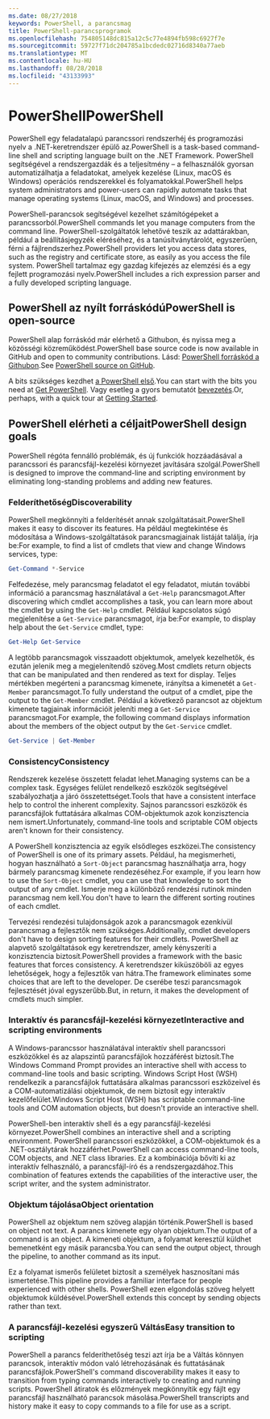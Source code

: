 ```yaml
---
ms.date: 08/27/2018
keywords: PowerShell, a parancsmag
title: PowerShell-parancsprogramok
ms.openlocfilehash: 754805148dc815a12c5c77e4894fb598c6927f7e
ms.sourcegitcommit: 59727f71dc204785a1bcdedc02716d8340a77aeb
ms.translationtype: MT
ms.contentlocale: hu-HU
ms.lasthandoff: 08/28/2018
ms.locfileid: "43133993"
---
```

# <a name="powershell"></a><span data-ttu-id="7887f-103">PowerShell</span><span class="sxs-lookup"><span data-stu-id="7887f-103">PowerShell</span></span>

<span data-ttu-id="7887f-104">PowerShell egy feladatalapú parancssori rendszerhéj és programozási nyelv a .NET-keretrendszer épülő az.</span><span class="sxs-lookup"><span data-stu-id="7887f-104">PowerShell is a task-based command-line shell and scripting language built on the .NET Framework.</span></span>
<span data-ttu-id="7887f-105">PowerShell segítségével a rendszergazdák és a teljesítmény – a felhasználók gyorsan automatizálhatja a feladatokat, amelyek kezelése (Linux, macOS és Windows) operációs rendszerekkel és folyamatokkal.</span><span class="sxs-lookup"><span data-stu-id="7887f-105">PowerShell helps system administrators and power-users can rapidly automate tasks that manage operating systems (Linux, macOS, and Windows) and processes.</span></span>

<span data-ttu-id="7887f-106">PowerShell-parancsok segítségével kezelhet számítógépeket a parancssorból.</span><span class="sxs-lookup"><span data-stu-id="7887f-106">PowerShell commands let you manage computers from the command line.</span></span> <span data-ttu-id="7887f-107">PowerShell-szolgáltatók lehetővé teszik az adattárakban, például a beállításjegyzék eléréséhez, és a tanúsítványtárolót, egyszerűen, férni a fájlrendszerhez.</span><span class="sxs-lookup"><span data-stu-id="7887f-107">PowerShell providers let you access data stores, such as the registry and certificate store, as easily as you access the file system.</span></span> <span data-ttu-id="7887f-108">PowerShell tartalmaz egy gazdag kifejezés az elemzési és a egy fejlett programozási nyelv.</span><span class="sxs-lookup"><span data-stu-id="7887f-108">PowerShell includes a rich expression parser and a fully developed scripting language.</span></span>

## <a name="powershell-is-open-source"></a><span data-ttu-id="7887f-109">PowerShell az nyílt forráskódú</span><span class="sxs-lookup"><span data-stu-id="7887f-109">PowerShell is open-source</span></span>

<span data-ttu-id="7887f-110">PowerShell alap forráskód már elérhető a Githubon, és nyissa meg a közösségi közreműködést.</span><span class="sxs-lookup"><span data-stu-id="7887f-110">PowerShell base source code is now available in GitHub and open to community contributions.</span></span>
<span data-ttu-id="7887f-111">Lásd: [PowerShell forráskód a Githubon](https://github.com/powershell/powershell).</span><span class="sxs-lookup"><span data-stu-id="7887f-111">See [PowerShell source on GitHub](https://github.com/powershell/powershell).</span></span>

<span data-ttu-id="7887f-112">A bits szükséges kezdhet [a PowerShell első](https://github.com/PowerShell/PowerShell#get-powershell).</span><span class="sxs-lookup"><span data-stu-id="7887f-112">You can start with the bits you need at [Get PowerShell](https://github.com/PowerShell/PowerShell#get-powershell).</span></span>
<span data-ttu-id="7887f-113">Vagy esetleg a gyors bemutatót [bevezetés](https://github.com/PowerShell/PowerShell/blob/master/docs/learning-powershell).</span><span class="sxs-lookup"><span data-stu-id="7887f-113">Or, perhaps, with a quick tour at [Getting Started](https://github.com/PowerShell/PowerShell/blob/master/docs/learning-powershell).</span></span>

## <a name="powershell-design-goals"></a><span data-ttu-id="7887f-114">PowerShell elérheti a céljait</span><span class="sxs-lookup"><span data-stu-id="7887f-114">PowerShell design goals</span></span>

<span data-ttu-id="7887f-115">PowerShell régóta fennálló problémák, és új funkciók hozzáadásával a parancssori és parancsfájl-kezelési környezet javítására szolgál.</span><span class="sxs-lookup"><span data-stu-id="7887f-115">PowerShell is designed to improve the command-line and scripting environment by eliminating long-standing problems and adding new features.</span></span>

### <a name="discoverability"></a><span data-ttu-id="7887f-116">Felderíthetőség</span><span class="sxs-lookup"><span data-stu-id="7887f-116">Discoverability</span></span>

<span data-ttu-id="7887f-117">PowerShell megkönnyíti a felderítését annak szolgáltatásait.</span><span class="sxs-lookup"><span data-stu-id="7887f-117">PowerShell makes it easy to discover its features.</span></span> <span data-ttu-id="7887f-118">Ha például megtekintése és módosítása a Windows-szolgáltatások parancsmagjainak listáját találja, írja be:</span><span class="sxs-lookup"><span data-stu-id="7887f-118">For example, to find a list of cmdlets that view and change Windows services, type:</span></span>

```powershell
Get-Command *-Service
```

<span data-ttu-id="7887f-119">Felfedezése, mely parancsmag feladatot el egy feladatot, miután további információ a parancsmag használatával a `Get-Help` parancsmagot.</span><span class="sxs-lookup"><span data-stu-id="7887f-119">After discovering which cmdlet accomplishes a task, you can learn more about the cmdlet by using the `Get-Help` cmdlet.</span></span> <span data-ttu-id="7887f-120">Például kapcsolatos súgó megjelenítése a `Get-Service` parancsmagot, írja be:</span><span class="sxs-lookup"><span data-stu-id="7887f-120">For example, to display help about the `Get-Service` cmdlet, type:</span></span>

```powershell
Get-Help Get-Service
```

<span data-ttu-id="7887f-121">A legtöbb parancsmagok visszaadott objektumok, amelyek kezelhetők, és ezután jelenik meg a megjelenítendő szöveg.</span><span class="sxs-lookup"><span data-stu-id="7887f-121">Most cmdlets return objects that can be manipulated and then rendered as text for display.</span></span> <span data-ttu-id="7887f-122">Teljes mértékben megérteni a parancsmag kimenete, irányítsa a kimenetét a `Get-Member` parancsmagot.</span><span class="sxs-lookup"><span data-stu-id="7887f-122">To fully understand the output of a cmdlet, pipe the output to the `Get-Member` cmdlet.</span></span> <span data-ttu-id="7887f-123">Például a következő parancsot az objektum kimenete tagjainak információit jeleníti meg a `Get-Service` parancsmagot.</span><span class="sxs-lookup"><span data-stu-id="7887f-123">For example, the following command displays information about the members of the object output by the `Get-Service` cmdlet.</span></span>

```powershell
Get-Service | Get-Member
```

### <a name="consistency"></a><span data-ttu-id="7887f-124">Consistency</span><span class="sxs-lookup"><span data-stu-id="7887f-124">Consistency</span></span>

<span data-ttu-id="7887f-125">Rendszerek kezelése összetett feladat lehet.</span><span class="sxs-lookup"><span data-stu-id="7887f-125">Managing systems can be a complex task.</span></span> <span data-ttu-id="7887f-126">Egységes felület rendelkező eszközök segítségével szabályozhatja a járó összetettséget.</span><span class="sxs-lookup"><span data-stu-id="7887f-126">Tools that have a consistent interface help to control the inherent complexity.</span></span> <span data-ttu-id="7887f-127">Sajnos parancssori eszközök és parancsfájlok futtatására alkalmas COM-objektumok azok konzisztencia nem ismert.</span><span class="sxs-lookup"><span data-stu-id="7887f-127">Unfortunately, command-line tools and scriptable COM objects aren't known for their consistency.</span></span>

<span data-ttu-id="7887f-128">A PowerShell konzisztencia az egyik elsődleges eszközei.</span><span class="sxs-lookup"><span data-stu-id="7887f-128">The consistency of PowerShell is one of its primary assets.</span></span> <span data-ttu-id="7887f-129">Például, ha megismerheti, hogyan használható a `Sort-Object` parancsmag használhatja arra, hogy bármely parancsmag kimenete rendezéséhez.</span><span class="sxs-lookup"><span data-stu-id="7887f-129">For example, if you learn how to use the `Sort-Object` cmdlet, you can use that knowledge to sort the output of any cmdlet.</span></span> <span data-ttu-id="7887f-130">Ismerje meg a különböző rendezési rutinok minden parancsmag nem kell.</span><span class="sxs-lookup"><span data-stu-id="7887f-130">You don't have to learn the different sorting routines of each cmdlet.</span></span>

<span data-ttu-id="7887f-131">Tervezési rendezési tulajdonságok azok a parancsmagok ezenkívül parancsmag a fejlesztők nem szükséges.</span><span class="sxs-lookup"><span data-stu-id="7887f-131">Additionally, cmdlet developers don't have to design sorting features for their cmdlets.</span></span> <span data-ttu-id="7887f-132">PowerShell az alapvető szolgáltatások egy keretrendszer, amely kényszeríti a konzisztencia biztosít.</span><span class="sxs-lookup"><span data-stu-id="7887f-132">PowerShell provides a framework with the basic features that forces consistency.</span></span> <span data-ttu-id="7887f-133">A keretrendszer kiküszöböli az egyes lehetőségek, hogy a fejlesztők van hátra.</span><span class="sxs-lookup"><span data-stu-id="7887f-133">The framework eliminates some choices that are left to the developer.</span></span> <span data-ttu-id="7887f-134">De cserébe teszi parancsmagok fejlesztését jóval egyszerűbb.</span><span class="sxs-lookup"><span data-stu-id="7887f-134">But, in return, it makes the development of cmdlets much simpler.</span></span>

### <a name="interactive-and-scripting-environments"></a><span data-ttu-id="7887f-135">Interaktív és parancsfájl-kezelési környezet</span><span class="sxs-lookup"><span data-stu-id="7887f-135">Interactive and scripting environments</span></span>

<span data-ttu-id="7887f-136">A Windows-parancssor használatával interaktív shell parancssori eszközökkel és az alapszintű parancsfájlok hozzáférést biztosít.</span><span class="sxs-lookup"><span data-stu-id="7887f-136">The Windows Command Prompt provides an interactive shell with access to command-line tools and basic scripting.</span></span> <span data-ttu-id="7887f-137">Windows Script Host (WSH) rendelkezik a parancsfájlok futtatására alkalmas parancssori eszközeivel és a COM-automatizálási objektumok, de nem biztosít egy interaktív kezelőfelület.</span><span class="sxs-lookup"><span data-stu-id="7887f-137">Windows Script Host (WSH) has scriptable command-line tools and COM automation objects, but doesn't provide an interactive shell.</span></span>

<span data-ttu-id="7887f-138">PowerShell-ben interaktív shell és a egy parancsfájl-kezelési környezet.</span><span class="sxs-lookup"><span data-stu-id="7887f-138">PowerShell combines an interactive shell and a scripting environment.</span></span> <span data-ttu-id="7887f-139">PowerShell parancssori eszközökkel, a COM-objektumok és a .NET-osztálytárak hozzáférhet.</span><span class="sxs-lookup"><span data-stu-id="7887f-139">PowerShell can access command-line tools, COM objects, and .NET class libraries.</span></span> <span data-ttu-id="7887f-140">Ez a kombinációja bővíti ki az interaktív felhasználó, a parancsfájl-író és a rendszergazdához.</span><span class="sxs-lookup"><span data-stu-id="7887f-140">This combination of features extends the capabilities of the interactive user, the script writer, and the system administrator.</span></span>

### <a name="object-orientation"></a><span data-ttu-id="7887f-141">Objektum tájolása</span><span class="sxs-lookup"><span data-stu-id="7887f-141">Object orientation</span></span>

<span data-ttu-id="7887f-142">PowerShell az objektum nem szöveg alapján történik.</span><span class="sxs-lookup"><span data-stu-id="7887f-142">PowerShell is based on object not text.</span></span> <span data-ttu-id="7887f-143">A parancs kimenete egy olyan objektum.</span><span class="sxs-lookup"><span data-stu-id="7887f-143">The output of a command is an object.</span></span> <span data-ttu-id="7887f-144">A kimeneti objektum, a folyamat keresztül küldhet bemenetként egy másik parancsba.</span><span class="sxs-lookup"><span data-stu-id="7887f-144">You can send the output object, through the pipeline, to another command as its input.</span></span>

<span data-ttu-id="7887f-145">Ez a folyamat ismerős felületet biztosít a személyek hasznosítani más ismertetése.</span><span class="sxs-lookup"><span data-stu-id="7887f-145">This pipeline provides a familiar interface for people experienced with other shells.</span></span> <span data-ttu-id="7887f-146">PowerShell ezen elgondolás szöveg helyett objektumok küldésével.</span><span class="sxs-lookup"><span data-stu-id="7887f-146">PowerShell extends this concept by sending objects rather than text.</span></span>

### <a name="easy-transition-to-scripting"></a><span data-ttu-id="7887f-147">A parancsfájl-kezelési egyszerű Váltás</span><span class="sxs-lookup"><span data-stu-id="7887f-147">Easy transition to scripting</span></span>

<span data-ttu-id="7887f-148">PowerShell a parancs felderíthetőség teszi azt írja be a Váltás könnyen parancsok, interaktív módon való létrehozásának és futtatásának parancsfájlok.</span><span class="sxs-lookup"><span data-stu-id="7887f-148">PowerShell's command discoverability makes it easy to transition from typing commands interactively to creating and running scripts.</span></span> <span data-ttu-id="7887f-149">PowerShell átiratok és előzmények megkönnyítik egy fájlt egy parancsfájl használható parancsok másolása.</span><span class="sxs-lookup"><span data-stu-id="7887f-149">PowerShell transcripts and history make it easy to copy commands to a file for use as a script.</span></span>
